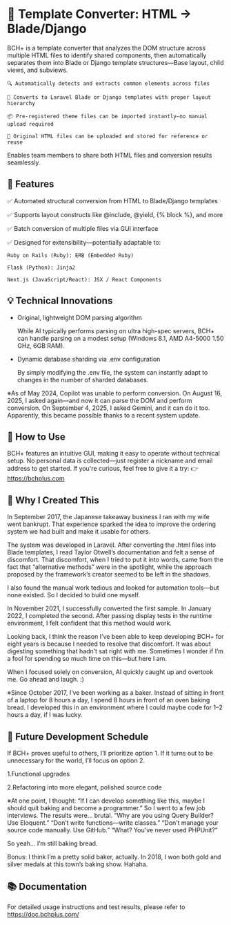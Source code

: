 # 🔄 Template Converter: HTML -> Blade/Django
BCH+ is a template converter that analyzes the DOM structure across multiple HTML files to identify shared components, then automatically separates them into Blade or Django template structures—Base layout, child views, and subviews.

    🔍 Automatically detects and extracts common elements across files
  
    🧩 Converts to Laravel Blade or Django templates with proper layout hierarchy
  
    📦 Pre-registered theme files can be imported instantly—no manual upload required
  
    📁 Original HTML files can be uploaded and stored for reference or reuse
  

Enables team members to share both HTML files and conversion results seamlessly.

## 🚀 Features
✅ Automated structural conversion from HTML to Blade/Django templates

✅ Supports layout constructs like @include, @yield, {% block %}, and more

✅ Batch conversion of multiple files via GUI interface

✅ Designed for extensibility—potentially adaptable to:

    Ruby on Rails (Ruby): ERB (Embedded Ruby)

    Flask (Python): Jinja2

    Next.js (JavaScript/React): JSX / React Components

## 💡 Technical Innovations
- Original, lightweight DOM parsing algorithm

    While AI typically performs parsing on ultra high-spec servers, BCH+ can handle parsing on a modest setup
    (Windows 8.1, AMD A4-5000 1.50 GHz, 6GB RAM).

- Dynamic database sharding via .env configuration

    By simply modifying the .env file, the system can instantly adapt to changes in the number of sharded databases.

※As of May 2024, Copilot was unable to perform conversion. On August 16, 2025, I asked again—and now it can parse the DOM and perform conversion. On September 4, 2025, I asked Gemini, and it can do it too. Apparently, this became possible thanks to a recent system update.
    
## 📘 How to Use
BCH+ features an intuitive GUI, making it easy to operate without technical setup. No personal data is collected—just register a nickname and email address to get started. If you're curious, feel free to give it a try: 👉 https://bchplus.com

## 📌 Why I Created This

In September 2017, the Japanese takeaway business I ran with my wife went bankrupt. That experience sparked the idea to improve the ordering system we had built and make it usable for others.

The system was developed in Laravel. After converting the .html files into Blade templates, I read Taylor Otwell’s documentation and felt a sense of discomfort. That discomfort, when I tried to put it into words, came from the fact that “alternative methods” were in the spotlight, while the approach proposed by the framework’s creator seemed to be left in the shadows.

I also found the manual work tedious and looked for automation tools—but none existed. So I decided to build one myself.

In November 2021, I successfully converted the first sample. In January 2022, I completed the second. After passing display tests in the runtime environment, I felt confident that this method would work.

Looking back, I think the reason I’ve been able to keep developing BCH+ for eight years is because I needed to resolve that discomfort. It was about digesting something that hadn’t sat right with me. Sometimes I wonder if I’m a fool for spending so much time on this—but here I am.

When I focused solely on conversion, AI quickly caught up and overtook me. Go ahead and laugh. :)

※Since October 2017, I’ve been working as a baker. Instead of sitting in front of a laptop for 8 hours a day, I spend 8 hours in front of an oven baking bread. I developed this in an environment where I could maybe code for 1–2 hours a day, if I was lucky.

## 📅 Future Development Schedule
If BCH+ proves useful to others, I’ll prioritize option 1. If it turns out to be unnecessary for the world, I’ll focus on option 2.

1.Functional upgrades

2.Refactoring into more elegant, polished source code

※At one point, I thought: “If I can develop something like this, maybe I should quit baking and become a programmer.” So I went to a few job interviews. The results were… brutal. “Why are you using Query Builder? Use Eloquent.” “Don’t write functions—write classes.” “Don’t manage your source code manually. Use GitHub.” “What? You’ve never used PHPUnit?”

So yeah… I’m still baking bread.

Bonus: I think I’m a pretty solid baker, actually. In 2018, I won both gold and silver medals at this town’s baking show. Hahaha.

## 📚 Documentation
For detailed usage instructions and test results, please refer to https://doc.bchplus.com/
